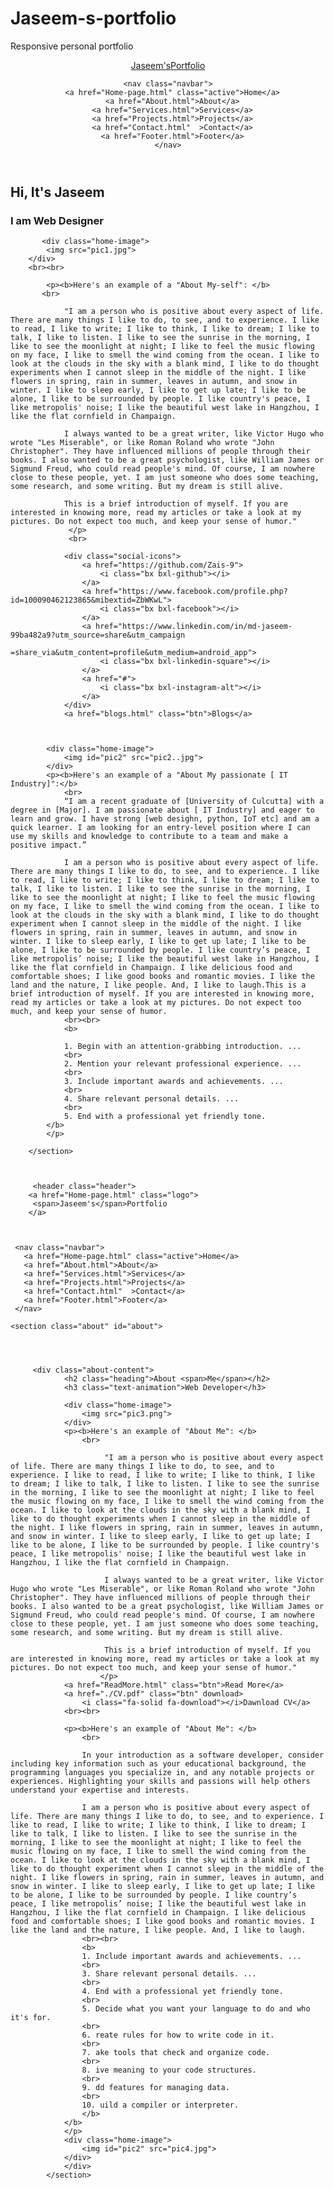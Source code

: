 # Jaseem-s-portfolio
Responsive personal portfolio
<!DOCTYPE html>
<html lang="en">
<head>
    <meta charset="UTF-8">
    <meta name="viewport" content="width=device-width, initial-scale=1.0">
    <link  rel="stylesheet" href="home.css"/>
    <link href='https://unpkg.com/boxicons@2.1.4/css/boxicons.min.css'  rel='stylesheet' >
    <title>Personal responsive portfolio webPage</title>
</head>
<body>
<header class="header">
       <a href="Home-page.html" class="logo">
        <span>Jaseem's</span>Portfolio
       </a>
       
        
       
    <nav class="navbar">
      <a href="Home-page.html" class="active">Home</a>
      <a href="About.html">About</a>
      <a href="Services.html">Services</a>
      <a href="Projects.html">Projects</a>
      <a href="Contact.html"  >Contact</a>
      <a href="Footer.html">Footer</a>
    </nav>
</header>


<section class="home" id="home">
    <div class="home-content">
            <h1>Hi, It's <span>Jaseem</span></h1>
           <h3 class="text-animation"><span>I am</span> Web Designer</h3>

           <div class="home-image">
            <img src="pic1.jpg">
        </div>
        <br><br>

            <p><b>Here's an example of a "About My-self": </b>
           <br>

                "I am a person who is positive about every aspect of life. There are many things I like to do, to see, and to experience. I like to read, I like to write; I like to think, I like to dream; I like to talk, I like to listen. I like to see the sunrise in the morning, I like to see the moonlight at night; I like to feel the music flowing on my face, I like to smell the wind coming from the ocean. I like to look at the clouds in the sky with a blank mind, I like to do thought experiments when I cannot sleep in the middle of the night. I like flowers in spring, rain in summer, leaves in autumn, and snow in winter. I like to sleep early, I like to get up late; I like to be alone, I like to be surrounded by people. I like country's peace, I like metropolis' noise; I like the beautiful west lake in Hangzhou, I like the flat cornfield in Champaign.
                
                I always wanted to be a great writer, like Victor Hugo who wrote "Les Miserable", or like Roman Roland who wrote "John Christopher". They have influenced millions of people through their books. I also wanted to be a great psychologist, like William James or Sigmund Freud, who could read people's mind. Of course, I am nowhere close to these people, yet. I am just someone who does some teaching, some research, and some writing. But my dream is still alive.
                
                This is a brief introduction of myself. If you are interested in knowing more, read my articles or take a look at my pictures. Do not expect too much, and keep your sense of humor."
                 </p>
                 <br>

                <div class="social-icons">
                    <a href="https://github.com/Zais-9">
                        <i class="bx bxl-github"></i>
                    </a>
                    <a href="https://www.facebook.com/profile.php?id=100090462123865&mibextid=ZbWKwL">
                        <i class="bx bxl-facebook"></i>
                    </a>
                    <a href="https://www.linkedin.com/in/md-jaseem-99ba482a9?utm_source=share&utm_campaign
                            =share_via&utm_content=profile&utm_medium=android_app">
                        <i class="bx bxl-linkedin-square"></i>
                    </a>
                    <a href="#">
                        <i class="bx bxl-instagram-alt"></i>
                    </a>
                </div>
                <a href="blogs.html" class="btn">Blogs</a>
        
            

            <div class="home-image">
                <img id="pic2" src="pic2..jpg">
            </div>
            <p><b>Here's an example of a "About My passionate [ IT Industry]":</b>
                <br>
                “I am a recent graduate of [University of Culcutta] with a degree in [Major]. I am passionate about [ IT Industry] and eager to learn and grow. I have strong [web desighn, python, IoT etc] and am a quick learner. I am looking for an entry-level position where I can use my skills and knowledge to contribute to a team and make a positive impact.”
                
                I am a person who is positive about every aspect of life. There are many things I like to do, to see, and to experience. I like to read, I like to write; I like to think, I like to dream; I like to talk, I like to listen. I like to see the sunrise in the morning, I like to see the moonlight at night; I like to feel the music flowing on my face, I like to smell the wind coming from the ocean. I like to look at the clouds in the sky with a blank mind, I like to do thought experiment when I cannot sleep in the middle of the night. I like flowers in spring, rain in summer, leaves in autumn, and snow in winter. I like to sleep early, I like to get up late; I like to be alone, I like to be surrounded by people. I like country’s peace, I like metropolis’ noise; I like the beautiful west lake in Hangzhou, I like the flat cornfield in Champaign. I like delicious food and comfortable shoes; I like good books and romantic movies. I like the land and the nature, I like people. And, I like to laugh.This is a brief introduction of myself. If you are interested in knowing more, read my articles or take a look at my pictures. Do not expect too much, and keep your sense of humor.
                <br><br>
                <b>
                
                1. Begin with an attention-grabbing introduction. ...
                <br>
                2. Mention your relevant professional experience. ...
                <br>  
                3. Include important awards and achievements. ...
                <br>
                4. Share relevant personal details. ...
                <br>
                5. End with a professional yet friendly tone.
            </b>
            </p>
           
        </section>    



         <header class="header">
        <a href="Home-page.html" class="logo">
         <span>Jaseem's</span>Portfolio
        </a>
        
         
        
     <nav class="navbar">
       <a href="Home-page.html" class="active">Home</a>
       <a href="About.html">About</a>
       <a href="Services.html">Services</a>
       <a href="Projects.html">Projects</a>
       <a href="Contact.html"  >Contact</a>
       <a href="Footer.html">Footer</a>
     </nav>
 </header>
    
    <section class="about" id="about">

        
        

         <div class="about-content">
                <h2 class="heading">About <span>Me</span></h2>
                <h3 class="text-animation">Web Developer</h3>

                <div class="home-image">
                    <img src="pic3.png">
                </div>
                <p><b>Here's an example of "About Me": </b>
                    <br>
         
                         "I am a person who is positive about every aspect of life. There are many things I like to do, to see, and to experience. I like to read, I like to write; I like to think, I like to dream; I like to talk, I like to listen. I like to see the sunrise in the morning, I like to see the moonlight at night; I like to feel the music flowing on my face, I like to smell the wind coming from the ocean. I like to look at the clouds in the sky with a blank mind, I like to do thought experiments when I cannot sleep in the middle of the night. I like flowers in spring, rain in summer, leaves in autumn, and snow in winter. I like to sleep early, I like to get up late; I like to be alone, I like to be surrounded by people. I like country's peace, I like metropolis' noise; I like the beautiful west lake in Hangzhou, I like the flat cornfield in Champaign.
                         
                         I always wanted to be a great writer, like Victor Hugo who wrote "Les Miserable", or like Roman Roland who wrote "John Christopher". They have influenced millions of people through their books. I also wanted to be a great psychologist, like William James or Sigmund Freud, who could read people's mind. Of course, I am nowhere close to these people, yet. I am just someone who does some teaching, some research, and some writing. But my dream is still alive.
                         
                         This is a brief introduction of myself. If you are interested in knowing more, read my articles or take a look at my pictures. Do not expect too much, and keep your sense of humor."
                        </p>
                <a href="ReadMore.html" class="btn">Read More</a>
                <a href="./CV.pdf" class="btn" download>
                    <i class="fa-solid fa-download"></i>Dawnload CV</a>
                <br><br>

                <p><b>Here's an example of "About Me": </b>
                    <br>
         
                    In your introduction as a software developer, consider including key information such as your educational background, the programming languages you specialize in, and any notable projects or experiences. Highlighting your skills and passions will help others understand your expertise and interests.
                    
                    I am a person who is positive about every aspect of life. There are many things I like to do, to see, and to experience. I like to read, I like to write; I like to think, I like to dream; I like to talk, I like to listen. I like to see the sunrise in the morning, I like to see the moonlight at night; I like to feel the music flowing on my face, I like to smell the wind coming from the ocean. I like to look at the clouds in the sky with a blank mind, I like to do thought experiment when I cannot sleep in the middle of the night. I like flowers in spring, rain in summer, leaves in autumn, and snow in winter. I like to sleep early, I like to get up late; I like to be alone, I like to be surrounded by people. I like country’s peace, I like metropolis’ noise; I like the beautiful west lake in Hangzhou, I like the flat cornfield in Champaign. I like delicious food and comfortable shoes; I like good books and romantic movies. I like the land and the nature, I like people. And, I like to laugh.
                    <br><br>
                    <b>
                    1. Include important awards and achievements. ...
                    <br>
                    3. Share relevant personal details. ...
                    <br>
                    4. End with a professional yet friendly tone.
                    <br>
                    5. Decide what you want your language to do and who it's for.
                    <br>
                    6. reate rules for how to write code in it.
                    <br>
                    7. ake tools that check and organize code.
                    <br>
                    8. ive meaning to your code structures.
                    <br>
                    9. dd features for managing data.
                    <br>
                    10. uild a compiler or interpreter.
                    </b>
                </b>
                </p>
                <div class="home-image">
                    <img id="pic2" src="pic4.jpg">
                </div>
                </div>
            </section>

<script src="project.js"></script>


</body>
</html>
